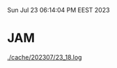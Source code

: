 Sun Jul 23 06:14:04 PM EEST 2023
# JAM
<a href='./cache/202307/23_18.log'>./cache/202307/23_18.log</a>
